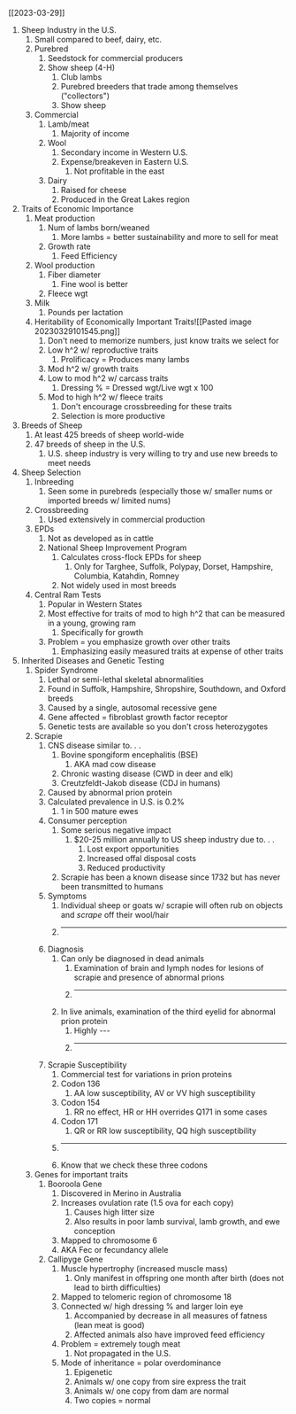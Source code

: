[[2023-03-29]]

1. Sheep Industry in the U.S.
	1. Small compared to beef, dairy, etc.
	2. Purebred
		1. Seedstock for commercial producers
		2. Show sheep (4-H)
			1. Club lambs
			2. Purebred breeders that trade among themselves ("collectors")
			3. Show sheep
	3. Commercial
		1. Lamb/meat 
			1. Majority of income
		2. Wool
			1. Secondary income in Western U.S.
			2. Expense/breakeven in Eastern U.S.
				1. Not profitable in the east 
		3. Dairy
			1. Raised for cheese
			2. Produced in the Great Lakes region
2. Traits of Economic Importance
	1. Meat production
		1. Num of lambs born/weaned
			1. More lambs = better sustainability and more to sell for meat 
		2. Growth rate
			1. Feed Efficiency
	2. Wool production
		1. Fiber diameter
			1. Fine wool is better
		2. Fleece wgt
	3. Milk
		1. Pounds per lactation
	4. Heritability of Economically Important Traits![[Pasted image 20230329101545.png]]
		1. Don't need to memorize numbers, just know traits we select for
		2. Low h^2 w/ reproductive traits
			1. Prolificacy = Produces many lambs 
		3. Mod h^2 w/ growth traits 
		4. Low to mod h^2 w/ carcass traits
			1. Dressing % = Dressed wgt/Live wgt  x 100
		5. Mod to high h^2 w/ fleece traits
			1. Don't encourage crossbreeding for these traits 
			2. Selection is more productive
3. Breeds of Sheep
	1. At least 425 breeds of sheep world-wide
	2. 47 breeds of sheep in the U.S.
		1. U.S. sheep industry is very willing to try and use new breeds to meet needs
4. Sheep Selection
	1. Inbreeding
		1. Seen some in purebreds (especially those w/ smaller nums or imported breeds w/ limited nums)
	2. Crossbreeding
		1. Used extensively in commercial production
	3. EPDs
		1. Not as developed as in cattle
		2. National Sheep Improvement Program
			1. Calculates cross-flock EPDs for sheep
				1. Only for Targhee, Suffolk, Polypay, Dorset, Hampshire, Columbia, Katahdin, Romney
			2. Not widely used in most breeds
	4. Central Ram Tests
		1. Popular in Western States
		2. Most effective for traits of mod to high h^2 that can be measured in a young, growing ram
			1. Specifically for growth
		3. Problem = you emphasize growth over other traits
			1. Emphasizing easily measured traits at expense of other traits 
5. Inherited Diseases and Genetic Testing
	1. Spider Syndrome
		1. Lethal or semi-lethal skeletal abnormalities 
		2. Found in Suffolk, Hampshire, Shropshire, Southdown, and Oxford breeds
		3. Caused by a single, autosomal recessive gene
		4. Gene affected = fibroblast growth factor receptor
		5. Genetic tests are available so you don't cross heterozygotes
	2. Scrapie
		1. CNS disease similar to. . .
			1. Bovine spongiform encephalitis (BSE)
				1. AKA mad cow disease
			2. Chronic wasting disease (CWD in deer and elk)
			3. Creutzfeldt-Jakob disease (CDJ in humans)
		2. Caused by abnormal prion protein 
		3. Calculated prevalence in U.S. is 0.2%
			1. 1 in 500 mature ewes 
		4. Consumer perception
			1. Some serious negative impact
				1. $20-25 million annually to US sheep industry due to. . .
					1. Lost export opportunities
					2. Increased offal disposal costs
					3. Reduced productivity
			2. Scrapie has been a known disease since 1732 but has never been transmitted to humans
		5. Symptoms
			1. Individual sheep or goats w/ scrapie will often rub on objects and *scrape* off their wool/hair
			2. ---
		6. Diagnosis
			1. Can only be diagnosed in dead animals
				1. Examination of brain and lymph nodes for lesions of scrapie and presence of abnormal prions
				2. ---
			2. In live animals, examination of the third eyelid for abnormal prion protein
				1. Highly ---
				2. ---
		7. Scrapie Susceptibility 
			1. Commercial test for variations in prion proteins
			2. Codon 136
				1. AA low susceptibility, AV or VV high susceptibility
			3. Codon 154
				1. RR no effect, HR or HH overrides Q171 in some cases
			4. Codon 171
				1. QR or RR low susceptibility, QQ high susceptibility
			5. ---
			6. Know that we check these three codons
	3. Genes for important traits
		1. Booroola Gene
			1. Discovered in Merino in Australia
			2. Increases ovulation rate (1.5 ova for each copy)
				1. Causes high litter size
				2. Also results in poor lamb survival, lamb growth, and ewe conception 
			3. Mapped to chromosome 6
			4. AKA Fec or fecundancy allele
		2. Callipyge Gene
			1. Muscle hypertrophy (increased muscle mass)
				1. Only manifest in offspring one month after birth (does not lead to birth difficulties)
			2. Mapped to telomeric region of chromosome 18
			3. Connected w/ high dressing % and larger loin eye
				1. Accompanied by decrease in all measures of fatness (lean meat is good)
				2. Affected animals also have improved feed efficiency
			4. Problem = extremely tough meat
				1. Not propagated in the U.S.
			5. Mode of inheritance = polar overdominance
				1. Epigenetic 
				2. Animals w/ one copy from sire express the trait
				3. Animals w/ one copy from dam are normal
				4. Two copies = normal